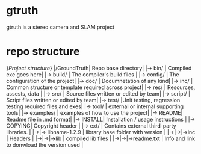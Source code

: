 # gtruth
gtruth is a stereo camera and SLAM project

# repo structure
}*Project structure*}
|/GroundTruth| Repo base directory|
|-> bin/ | Compiled exe goes here|
|-> build/ | The compiler's build files |
|-> config/ | The configuration of the project|
|-> doc/ | Documnetation of any kind|
|-> inc/ | Common structure or template required across project| 
|-> res/ | Resources, assests, data | 
|-> src/ | Source files written or edited by team| 
|-> script/ | Script files written or edited by team|
|-> test/ |Unit testing, regression testing required files and exes| 
|-> tool/ | external or internal supporting tools|
|-> examples/ | examples of how to use the project|
|-> README| Readme file in .md format|
|-> INSTALL| Installation / usage instructions |
|-> COPYING| Copyright header |
|-> ext/ | Contains external third-party libraries. |
|->\|-> libname-1.2.9 | library base folder with version |
|->\|->\|->inc | Headers |
|->\|->\|->lib | compiled lib files |
|->\|->\|->readme.txt | Info and link to donwload the version used |


